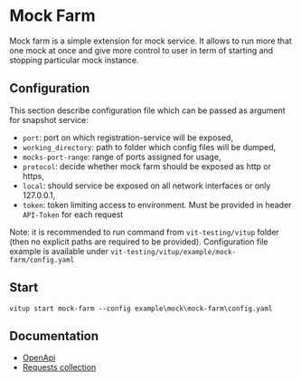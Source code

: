 
# Mock Farm

Mock farm is a simple extension for mock service.
It allows to run more that one mock at once and give more control to user in term of starting and stopping particular mock instance.

## Configuration

This section describe configuration file which can be passed as argument for snapshot service:

- `port`: port on which registration-service will be exposed,
- `working_directory`: path to folder which config files will be dumped,
- `mocks-port-range`: range of ports assigned for usage,
- `protocol`: decide whether mock farm should be exposed as http or https,
- `local`: should service be exposed on all network interfaces or only 127.0.0.1,
- `token`: token limiting access to environment. Must be provided in header `API-Token` for each request

Note: it is recommended to run command from `vit-testing/vitup` folder (then no explicit paths are required to be provided).
Configuration file example is available under `vit-testing/vitup/example/mock-farm/config.yaml`

## Start

`vitup start mock-farm --config example\mock\mock-farm\config.yaml`

## Documentation

- [OpenApi](../api/vitup/mock-farm/v0.yaml)
- [Requests collection](../api/vitup/mock-farm/mock_farm_postman_collection.json)

